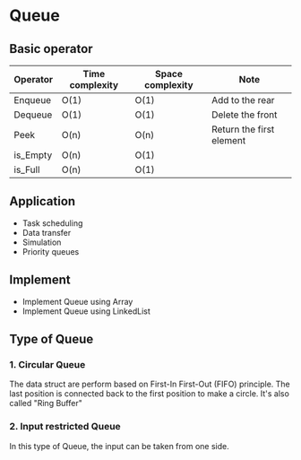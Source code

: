 # Queue

## Basic operator

|   Operator    |  Time complexity | Space complexity |           Note            |
| ------------- | ---------------- | ---------------- | ------------------------- |
|  Enqueue      |       O(1)       |        O(1)      | Add to the rear           |
|  Dequeue      |       O(1)       |        O(1)      | Delete the front          |
|  Peek         |       O(n)       |        O(n)      | Return the first element  |
|  is_Empty     |       O(n)       |        O(1)      |                           |
|  is_Full      |       O(n)       |        O(1)      |                           |

## Application

- Task scheduling
- Data transfer
- Simulation
- Priority queues

## Implement

- Implement Queue using Array
- Implement Queue using LinkedList

## Type of Queue

### 1. Circular Queue

The data struct are perform based on First-In First-Out (FIFO) principle. The last position is connected back to the first position to make a circle. It's also called "Ring Buffer"

### 2. Input restricted Queue 

In this type of Queue, the input can be taken from one side.
